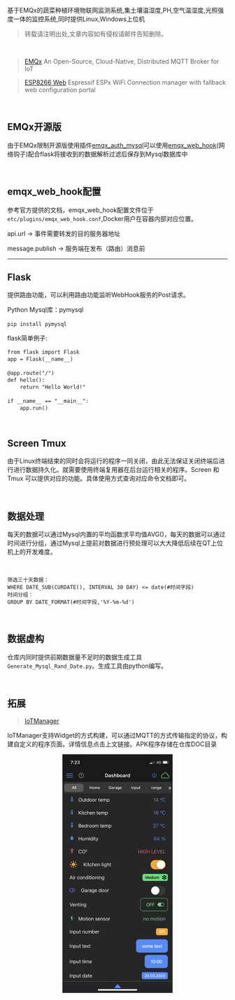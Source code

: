 基于EMQx的蔬菜种植环境物联网监测系统,集土壤温湿度,PH,空气温湿度,光照强度一体的监控系统,同时提供Linux,Windows上位机

> 转载请注明出处,文章内容如有侵权请邮件告知删除。

<br/>

> [EMQx](https://www.emqx.io/) An Open-Source, Cloud-Native, Distributed MQTT Broker for IoT

>[ESP8266 Web](https://github.com/tzapu/WiFiManager) Espressif ESPx WiFi Connection manager with fallback web configuration portal

<br/>

## EMQx开源版

由于EMQx限制开源版使用插件[emqx_auth_mysql](https://www.emqx.io/docs/zh/v4.4/advanced/auth-mysql.html)可以使用[emqx_web_hook](https://www.emqx.io/docs/zh/v4.2/advanced/webhook.html)(网络钩子)配合flask将接收到的数据解析过滤后保存到Mysql数据库中

<br/>


## emqx_web_hook配置

参考官方提供的文档，emqx_web_hook配置文件位于`etc/plugins/emqx_web_hook.conf`,Docker用户在容器内部对应位置。

api.url -> 事件需要转发的目的服务器地址

message.publish -> 服务端在发布（路由）消息前

------
## Flask

提供路由功能，可以利用路由功能监听WebHook服务的Post请求。

Python Mysql库：pymysql

`pip install pymysql`

flask简单例子:
```flask
from flask import Flask
app = Flask(__name__)

@app.route("/")
def hello():
    return "Hello World!"

if __name__ == "__main__":
    app.run()
```
<br/>

## Screen Tmux
由于Linux终端结束的同时会将运行的程序一同关闭，由此无法保证关闭终端后进行进行数据持久化。就需要使用终端复用器在后台运行相关的程序。Screen 和 Tmux 可以提供对应的功能。具体使用方式查询对应命令文档即可。

<br/>

## 数据处理
每天的数据可以通过Mysql内置的平均函数求平均值AVG()，每天的数据可以通过时间进行分组，通过Mysql上提前对数据进行预处理可以大大降低后续在QT上位机上的开发难度。

<br/>

```Mysql
筛选三十天数据：
WHERE DATE_SUB(CURDATE(), INTERVAL 30 DAY) <= date(#时间字段)
时间分组：
GROUP BY DATE_FORMAT(#时间字段,'%Y-%m-%d')
```

<br/>

## 数据虚构
仓库内同时提供前期数据量不足时的数据生成工具`Generate_Mysql_Rand_Date.py`。生成工具由python编写。

<br/>

## 拓展

>[IoTManager](https://iotmanager.ru/)

IoTManager支持Widget的方式构建，可以通过MQTT的方式传输指定的协议，构建自定义的程序页面。详情信息点击上文链接。APK程序存储在仓库DOC目录

<div align=center><img src="3.Doc/images/IoTmanager.PNG" width="50%" height="50%"/></div>





